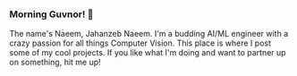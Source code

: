 ### Morning Guvnor! 👋

The name's Naeem, Jahanzeb Naeem. I'm a budding AI/ML engineer with a crazy passion for all things Computer Vision. This place is where I post some of my cool projects. If you like what I'm doing and want to partner up on something, hit me up! 

<!--
**jnx01/jnx01** is a ✨ _special_ ✨ repository because its `README.md` (this file) appears on your GitHub profile.

Here are some ideas to get you started:

- 🔭 I’m currently working on ...
- 🌱 I’m currently learning ...
- 👯 I’m looking to collaborate on ...
- 🤔 I’m looking for help with ...
- 💬 Ask me about ...
- 📫 How to reach me: ...
- 😄 Pronouns: ...
- ⚡ Fun fact: ...
-->
